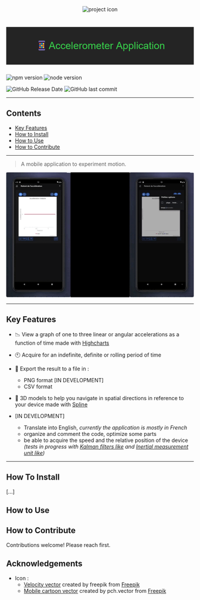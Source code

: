 <div align="center">
  <img style="width: 125px" src="https://cdn.discordapp.com/attachments/972230493871427735/1004059649546391635/icon.png" alt="project icon">
</div>

<h1 align="center">
  <img src="images/title.png" alt="banner"/>
</h1>

![npm version](https://img.shields.io/badge/npm-v6.14.14-blue)
![node version](https://img.shields.io/badge/node-v14.17.5-blue)

![GitHub Release Date](https://img.shields.io/github/release-date/Raserber/accelerometer-application)
![GitHub last commit](https://img.shields.io/github/last-commit/Raserber/accelerometer-application)

---

## Contents

- [Key Features](#key-features)
- [How to Install](#How-to-Install)
- [How to Use](#How-to-Use)
- [How to Contribute](#how-to-contribute)

---

> A mobile application to experiment motion.


<div align="center">
  <img src="images/demos.gif" alt="demos"/>
</div>

---

## Key Features

- 📉 View a graph of one to three linear or angular accelerations as a function of time made
  with [Highcharts](https://www.highcharts.com/)
- 🕙 Acquire for an indefinite, definite or rolling period of time
- 💾 Export the result to a file in :
    - PNG format [IN DEVELOPMENT]
    - CSV format
- 🎲 3D models to help you navigate in spatial directions in reference to your device made
  with [Spline](https://spline.design/)


- [IN DEVELOPMENT]
  - Translate into English, *currently the application is mostly in French*
  - organize and comment the code, optimize some parts
  - be able to acquire the speed and the relative position of the device *(tests in progress with [Kalman filters like](https://en.wikipedia.org/wiki/Kalman_filter)
    and [Inertial measurement unit like](https://en.wikipedia.org/wiki/Inertial_measurement_unit))*

---

## How To Install

[...]

## How to Use

## How to Contribute

Contributions welcome! Please reach first.

## Acknowledgements

- Icon :
  - [Velocity vector](https://www.freepik.com/vectors/velocity) created by freepik from [Freepik](https://www.freepik.com/)
  - [Mobile cartoon vector](https://www.freepik.com/vectors/mobile-cartoon) created by pch.vector from [Freepik](https://www.freepik.com/)
